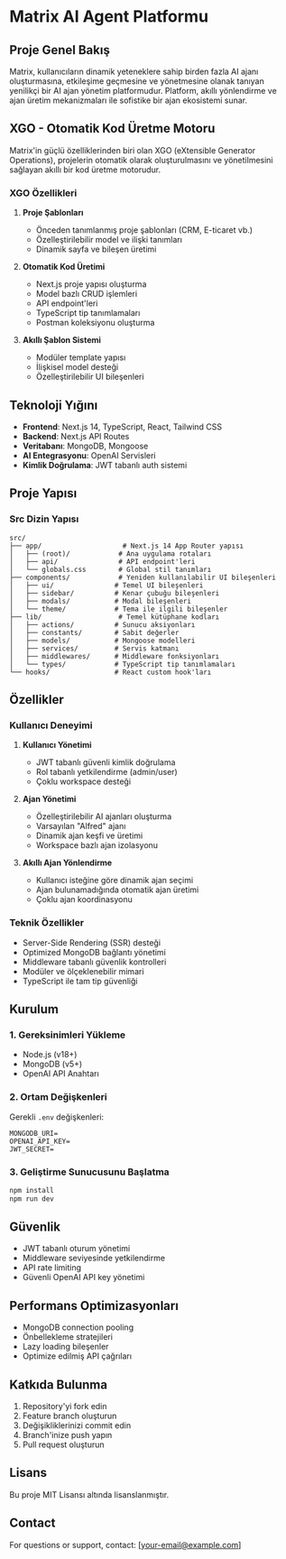 # Matrix AI Agent Platformu

## Proje Genel Bakış

Matrix, kullanıcıların dinamik yeteneklere sahip birden fazla AI ajanı oluşturmasına, etkileşime geçmesine ve yönetmesine olanak tanıyan yenilikçi bir AI ajan yönetim platformudur. Platform, akıllı yönlendirme ve ajan üretim mekanizmaları ile sofistike bir ajan ekosistemi sunar.

## XGO - Otomatik Kod Üretme Motoru

Matrix'in güçlü özelliklerinden biri olan XGO (eXtensible Generator Operations), projelerin otomatik olarak oluşturulmasını ve yönetilmesini sağlayan akıllı bir kod üretme motorudur.

### XGO Özellikleri

1. **Proje Şablonları**

   - Önceden tanımlanmış proje şablonları (CRM, E-ticaret vb.)
   - Özelleştirilebilir model ve ilişki tanımları
   - Dinamik sayfa ve bileşen üretimi

2. **Otomatik Kod Üretimi**

   - Next.js proje yapısı oluşturma
   - Model bazlı CRUD işlemleri
   - API endpoint'leri
   - TypeScript tip tanımlamaları
   - Postman koleksiyonu oluşturma

3. **Akıllı Şablon Sistemi**
   - Modüler template yapısı
   - İlişkisel model desteği
   - Özelleştirilebilir UI bileşenleri

## Teknoloji Yığını

- **Frontend**: Next.js 14, TypeScript, React, Tailwind CSS
- **Backend**: Next.js API Routes
- **Veritabanı**: MongoDB, Mongoose
- **AI Entegrasyonu**: OpenAI Servisleri
- **Kimlik Doğrulama**: JWT tabanlı auth sistemi

## Proje Yapısı

### Src Dizin Yapısı

```
src/
├── app/                    # Next.js 14 App Router yapısı
│   ├── (root)/            # Ana uygulama rotaları
│   ├── api/               # API endpoint'leri
│   └── globals.css        # Global stil tanımları
├── components/            # Yeniden kullanılabilir UI bileşenleri
│   ├── ui/               # Temel UI bileşenleri
│   ├── sidebar/          # Kenar çubuğu bileşenleri
│   ├── modals/           # Modal bileşenleri
│   └── theme/            # Tema ile ilgili bileşenler
├── lib/                   # Temel kütüphane kodları
│   ├── actions/          # Sunucu aksiyonları
│   ├── constants/        # Sabit değerler
│   ├── models/           # Mongoose modelleri
│   ├── services/         # Servis katmanı
│   ├── middlewares/      # Middleware fonksiyonları
│   └── types/            # TypeScript tip tanımlamaları
└── hooks/                # React custom hook'ları
```

## Özellikler

### Kullanıcı Deneyimi

1. **Kullanıcı Yönetimi**

   - JWT tabanlı güvenli kimlik doğrulama
   - Rol tabanlı yetkilendirme (admin/user)
   - Çoklu workspace desteği

2. **Ajan Yönetimi**

   - Özelleştirilebilir AI ajanları oluşturma
   - Varsayılan "Alfred" ajanı
   - Dinamik ajan keşfi ve üretimi
   - Workspace bazlı ajan izolasyonu

3. **Akıllı Ajan Yönlendirme**
   - Kullanıcı isteğine göre dinamik ajan seçimi
   - Ajan bulunamadığında otomatik ajan üretimi
   - Çoklu ajan koordinasyonu

### Teknik Özellikler

- Server-Side Rendering (SSR) desteği
- Optimized MongoDB bağlantı yönetimi
- Middleware tabanlı güvenlik kontrolleri
- Modüler ve ölçeklenebilir mimari
- TypeScript ile tam tip güvenliği

## Kurulum

### 1. Gereksinimleri Yükleme

- Node.js (v18+)
- MongoDB (v5+)
- OpenAI API Anahtarı

### 2. Ortam Değişkenleri

Gerekli `.env` değişkenleri:

```env
MONGODB_URI=
OPENAI_API_KEY=
JWT_SECRET=
```

### 3. Geliştirme Sunucusunu Başlatma

```bash
npm install
npm run dev
```

## Güvenlik

- JWT tabanlı oturum yönetimi
- Middleware seviyesinde yetkilendirme
- API rate limiting
- Güvenli OpenAI API key yönetimi

## Performans Optimizasyonları

- MongoDB connection pooling
- Önbellekleme stratejileri
- Lazy loading bileşenler
- Optimize edilmiş API çağrıları

## Katkıda Bulunma

1. Repository'yi fork edin
2. Feature branch oluşturun
3. Değişikliklerinizi commit edin
4. Branch'inize push yapın
5. Pull request oluşturun

## Lisans

Bu proje MIT Lisansı altında lisanslanmıştır.

## Contact

For questions or support, contact: [your-email@example.com]
